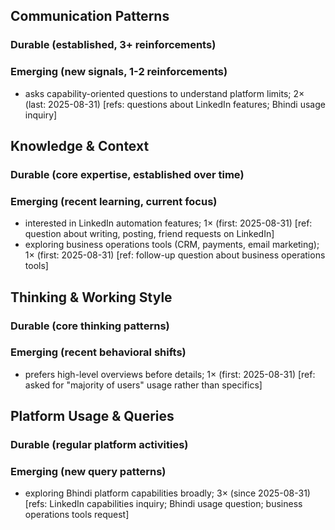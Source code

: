 ## Communication Patterns
### Durable (established, 3+ reinforcements)

### Emerging (new signals, 1-2 reinforcements)
- asks capability-oriented questions to understand platform limits; 2× (last: 2025-08-31) [refs: questions about LinkedIn features; Bhindi usage inquiry]

## Knowledge & Context
### Durable (core expertise, established over time)

### Emerging (recent learning, current focus)  
- interested in LinkedIn automation features; 1× (first: 2025-08-31) [ref: question about writing, posting, friend requests on LinkedIn]
- exploring business operations tools (CRM, payments, email marketing); 1× (first: 2025-08-31) [ref: follow-up question about business operations tools]

## Thinking & Working Style
### Durable (core thinking patterns)

### Emerging (recent behavioral shifts)
- prefers high-level overviews before details; 1× (first: 2025-08-31) [ref: asked for "majority of users" usage rather than specifics]

## Platform Usage & Queries
### Durable (regular platform activities)

### Emerging (new query patterns)
- exploring Bhindi platform capabilities broadly; 3× (since 2025-08-31) [refs: LinkedIn capabilities inquiry; Bhindi usage question; business operations tools request]